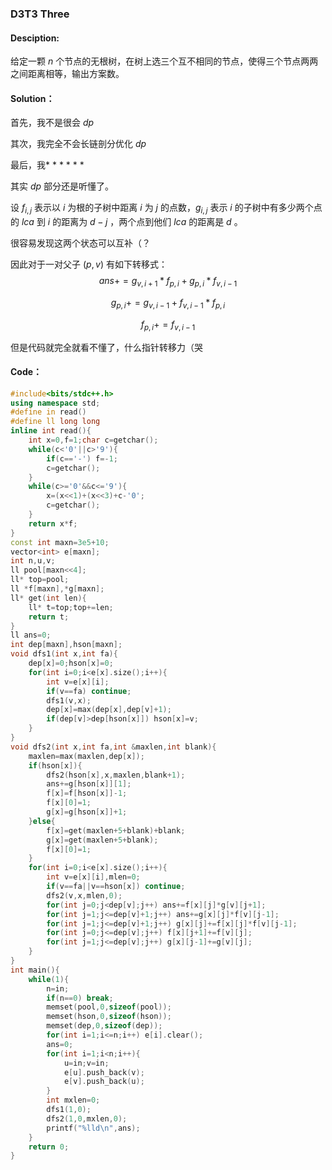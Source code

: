### D3T3 Three

#### Desciption:

给定一颗 $n$ 个节点的无根树，在树上选三个互不相同的节点，使得三个节点两两之间距离相等，输出方案数。

#### Solution：

首先，我不是很会 $dp$ 

其次，我完全不会长链剖分优化 $dp$ 

最后，我* * * * * *

其实 $dp$ 部分还是听懂了。

设 $f_{i,j}$ 表示以 $i$ 为根的子树中距离 $i$ 为 $j$ 的点数，$g_{i,j}$ 表示 $i$ 的子树中有多少两个点的 $lca$ 到 $i$ 的距离为 $d-j$ ，两个点到他们 $lca$ 的距离是 $d$ 。

很容易发现这两个状态可以互补（？

因此对于一对父子 $(p,v)$ 有如下转移式：
$$
ans+=g_{v,i+1}*f_{p,i}+g_{p,i}*f_{v,i-1}
$$

$$
g_{p,i}+=g_{v,i-1}+f_{v,i-1}*f_{p,i}
$$

$$
f_{p,i}+=f_{v,i-1}
$$

但是代码就完全就看不懂了，什么指针转移力（哭

#### Code：

```cpp
#include<bits/stdc++.h>
using namespace std;
#define in read()
#define ll long long
inline int read(){
	int x=0,f=1;char c=getchar();
	while(c<'0'||c>'9'){
		if(c=='-') f=-1;
		c=getchar();
	} 
	while(c>='0'&&c<='9'){
		x=(x<<1)+(x<<3)+c-'0';
		c=getchar(); 
	}
	return x*f;
}
const int maxn=3e5+10;
vector<int> e[maxn];
int n,u,v;
ll pool[maxn<<4];
ll* top=pool;
ll *f[maxn],*g[maxn];
ll* get(int len){
	ll* t=top;top+=len;
	return t;
}
ll ans=0;
int dep[maxn],hson[maxn];
void dfs1(int x,int fa){
	dep[x]=0;hson[x]=0;
	for(int i=0;i<e[x].size();i++){
		int v=e[x][i];
		if(v==fa) continue;
		dfs1(v,x);
		dep[x]=max(dep[x],dep[v]+1);
		if(dep[v]>dep[hson[x]]) hson[x]=v;
	}
}
void dfs2(int x,int fa,int &maxlen,int blank){
	maxlen=max(maxlen,dep[x]);
	if(hson[x]){
		dfs2(hson[x],x,maxlen,blank+1);
		ans+=g[hson[x]][1];
		f[x]=f[hson[x]]-1;
		f[x][0]=1;
		g[x]=g[hson[x]]+1;
	}else{
		f[x]=get(maxlen+5+blank)+blank;
		g[x]=get(maxlen+5+blank);
		f[x][0]=1;
	}
	for(int i=0;i<e[x].size();i++){
		int v=e[x][i],mlen=0;
		if(v==fa||v==hson[x]) continue;
		dfs2(v,x,mlen,0);
		for(int j=0;j<dep[v];j++) ans+=f[x][j]*g[v][j+1];
		for(int j=1;j<=dep[v]+1;j++) ans+=g[x][j]*f[v][j-1];
		for(int j=1;j<=dep[v]+1;j++) g[x][j]+=f[x][j]*f[v][j-1];
		for(int j=0;j<=dep[v];j++) f[x][j+1]+=f[v][j];
		for(int j=1;j<=dep[v];j++) g[x][j-1]+=g[v][j];
	}
}
int main(){
	while(1){
		n=in;
		if(n==0) break;
		memset(pool,0,sizeof(pool));
		memset(hson,0,sizeof(hson));
		memset(dep,0,sizeof(dep));
		for(int i=1;i<=n;i++) e[i].clear();
		ans=0;
		for(int i=1;i<n;i++){
			u=in;v=in;
			e[u].push_back(v);
			e[v].push_back(u);
		}
		int mxlen=0;
		dfs1(1,0);
		dfs2(1,0,mxlen,0);
		printf("%lld\n",ans);
	}
	return 0;
}
```